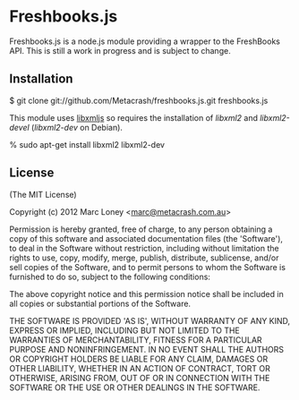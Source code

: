 Freshbooks.js
=============

Freshbooks.js is a node.js module providing a wrapper to the FreshBooks API. This is still a work in progress and is subject to change.

## Installation
  $ git clone git://github.com/Metacrash/freshbooks.js.git freshbooks.js
  
This module uses [libxmljs](https://github.com/polotek/libxmljs) so requires the installation of *libxml2* and *libxml2-devel* (*libxml2-dev* on Debian).

  % sudo apt-get install libxml2 libxml2-dev

## License

(The MIT License)

Copyright (c) 2012 Marc Loney &lt;marc@metacrash.com.au&gt;

Permission is hereby granted, free of charge, to any person obtaining
a copy of this software and associated documentation files (the
'Software'), to deal in the Software without restriction, including
without limitation the rights to use, copy, modify, merge, publish,
distribute, sublicense, and/or sell copies of the Software, and to
permit persons to whom the Software is furnished to do so, subject to
the following conditions:

The above copyright notice and this permission notice shall be
included in all copies or substantial portions of the Software.

THE SOFTWARE IS PROVIDED 'AS IS', WITHOUT WARRANTY OF ANY KIND,
EXPRESS OR IMPLIED, INCLUDING BUT NOT LIMITED TO THE WARRANTIES OF
MERCHANTABILITY, FITNESS FOR A PARTICULAR PURPOSE AND NONINFRINGEMENT.
IN NO EVENT SHALL THE AUTHORS OR COPYRIGHT HOLDERS BE LIABLE FOR ANY
CLAIM, DAMAGES OR OTHER LIABILITY, WHETHER IN AN ACTION OF CONTRACT,
TORT OR OTHERWISE, ARISING FROM, OUT OF OR IN CONNECTION WITH THE
SOFTWARE OR THE USE OR OTHER DEALINGS IN THE SOFTWARE.